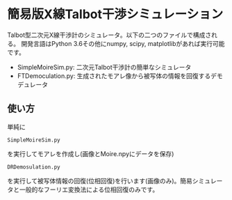 # 簡易版X線Talbot干渉シミュレーション

Talbot型二次元X線干渉計のシミュレータ。以下の二つのファイルで構成される。
開発言語はPython 3.6その他にnumpy, scipy, matplotlibがあれば実行可能です。

* SimpleMoireSim.py: 二次元Talbot干渉計の簡単なシミュレータ
* FTDemoculation.py: 生成されたモアレ像から被写体の情報を回復するデモデュレータ

## 使い方

単純に

```
SimpleMoireSim.py
```
を実行してモアレを作成し(画像とMoire.npyにデータを保存)
```
DRDemosulation.py
```
を実行して被写体情報の回復(位相回復)を行います(画像のみ)。簡易シミュレータと一般的なフーリエ変換法による位相回復のみです。
